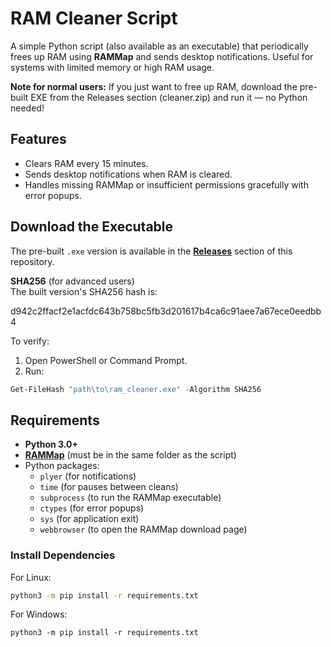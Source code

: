 # RAM Cleaner Script

A simple Python script (also available as an executable) that periodically frees up RAM using **RAMMap** and sends desktop notifications. Useful for systems with limited memory or high RAM usage.  

**Note for normal users:** If you just want to free up RAM, download the pre-built EXE from the Releases section (cleaner.zip) and run it — no Python needed!


## Features
- Clears RAM every 15 minutes.  
- Sends desktop notifications when RAM is cleared.  
- Handles missing RAMMap or insufficient permissions gracefully with error popups.  

## Download the Executable
The pre-built `.exe` version is available in the [**Releases**](https://github.com/kulisekkk/RamCleaner/releases/tag/Cleaner) section of this repository.  

**SHA256** (for advanced users)  
The built version's SHA256 hash is:  

d942c2ffacf2e1acfdc643b758bc5fb3d201617b4ca6c91aee7a67ece0eedbb4

To verify:  
1. Open PowerShell or Command Prompt.  
2. Run:  
```powershell
Get-FileHash "path\to\ram_cleaner.exe" -Algorithm SHA256
```
## Requirements

- **Python 3.0+**  
- [**RAMMap**](https://docs.microsoft.com/en-us/sysinternals/downloads/rammap) (must be in the same folder as the script)  
- Python packages:
  - `plyer` (for notifications)  
  - `time` (for pauses between cleans)  
  - `subprocess` (to run the RAMMap executable)  
  - `ctypes` (for error popups)  
  - `sys` (for application exit)  
  - `webbrowser` (to open the RAMMap download page)

### Install Dependencies

For Linux:
```bash
python3 -m pip install -r requirements.txt
```
For Windows:
```batch
python3 -m pip install -r requirements.txt
```
